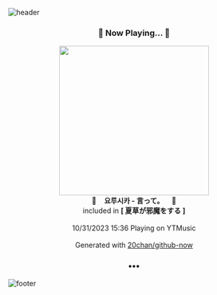 ![header](https://capsule-render.vercel.app/api?type=wave&height=170&section=header&fontColor=090707&fontAlignX=45&fontAlignY=65&fontSize=100)

<h3 align="center">🎵 Now Playing... 🎵</h3>
<p align="center">
  <a href="https://music.youtube.com/watch?v=WHdL2vstvL8">
    <img width="300" src="https://lh3.googleusercontent.com/y7jJKn2kx_HKMfSY4NmVnalSFZ3HKwYyJiLWA72--H-eqZ2Azlx51U-CsXS4tWO8Th5oL1JQS-24ZOfR">
  </a>
  <br>
  🎵&nbsp&nbsp&nbsp <b>요루시카 - 言って。</b> &nbsp&nbsp&nbsp🎵
  <br>
  included in <b>[ 夏草が邪魔をする ]</b>
  
  <br />
  <br />
  10/31/2023 15:36 Playing on YTMusic
  <br />
  <br />
  Generated with <a href="https://github.com/20chan/github-now">20chan/github-now</a>
</p>

<h3 align="center">•••</h3>

![footer](https://capsule-render.vercel.app/api?type=wave&height=150&section=footer)
